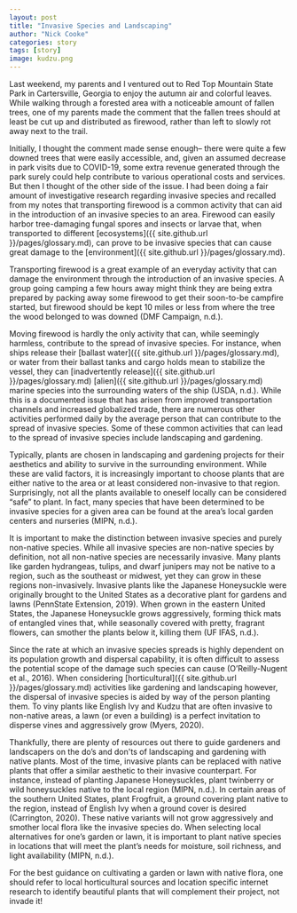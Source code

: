 ```yaml
---
layout: post
title: "Invasive Species and Landscaping"
author: "Nick Cooke"
categories: story
tags: [story]
image: kudzu.png
---
```


Last weekend, my parents and I ventured out to Red Top Mountain State Park in Cartersville, Georgia to enjoy the autumn air and colorful leaves. While walking through a forested area with a noticeable amount of fallen trees, one of my parents made the comment that the fallen trees should at least be cut up and distributed as firewood, rather than left to slowly rot away next to the trail. 

Initially, I thought the comment made sense enough– there were quite a few downed trees that were easily accessible, and, given an assumed decrease in park visits due to COVID-19, some extra revenue generated through the park surely could help contribute to various operational costs and services. But then I thought of the other side of the issue. I had been doing a fair amount of investigative research regarding invasive species and recalled from my notes that transporting firewood is a common activity that can aid in the introduction of an invasive species to an area. Firewood can easily harbor tree-damaging fungal spores and insects or larvae that, when transported to different [ecosystems]({{ site.github.url }}/pages/glossary.md), can prove to be invasive species that can cause great damage to the [environment]({{ site.github.url }}/pages/glossary.md). 

Transporting firewood is a great example of an everyday activity that can damage the environment through the introduction of an invasive species. A group going camping a few hours away might think they are being extra prepared by packing away some firewood to get their soon-to-be campfire started, but firewood should be kept 10 miles or less from where the tree the wood belonged to was downed (DMF Campaign, n.d.). 

Moving firewood is hardly the only activity that can, while seemingly harmless, contribute to the spread of invasive species. For instance, when ships release their [ballast water]({{ site.github.url }}/pages/glossary.md), or water from their ballast tanks and cargo holds mean to stabilize the vessel, they can [inadvertently release]({{ site.github.url }}/pages/glossary.md) [alien]({{ site.github.url }}/pages/glossary.md) marine species into the surrounding waters of the ship (USDA, n.d.). While this is a documented issue that has arisen from improved transportation channels and increased globalized trade, there are numerous other activities performed daily by the average person that can contribute to the spread of invasive species. Some of these common activities that can lead to the spread of invasive species include landscaping and gardening. 

Typically, plants are chosen in landscaping and gardening projects for their aesthetics and ability to survive in the surrounding environment. While these are valid factors, it is increasingly important to choose plants that are either native to the area or at least considered non-invasive to that region. Surprisingly, not all the plants available to oneself locally can be considered “safe” to plant. In fact, many species that have been determined to be invasive species for a given area can be found at the area’s local garden centers and nurseries (MIPN, n.d.). 

It is important to make the distinction between invasive species and purely non-native species. While all invasive species are non-native species by definition, not all non-native species are necessarily invasive. Many plants like garden hydrangeas, tulips, and dwarf junipers may not be native to a region, such as the southeast or midwest, yet they can grow in these regions non-invasively. Invasive plants like the Japanese Honeysuckle were originally brought to the United States as a decorative plant for gardens and lawns (PennState Extension, 2019). When grown in the eastern United States, the Japanese Honeysuckle grows aggressively, forming thick mats of entangled vines that, while seasonally covered with pretty, fragrant flowers, can smother the plants below it, killing them (UF IFAS, n.d.). 

Since the rate at which an invasive species spreads is highly dependent on its population growth and dispersal capability, it is often difficult to assess the potential scope of the damage such species can cause  (O’Reilly-Nugent et al., 2016). When considering [horticultural]({{ site.github.url }}/pages/glossary.md) activities like gardening and landscaping however, the dispersal of invasive species is aided by way of the person planting them. To viny plants like English Ivy and Kudzu that are often invasive to non-native areas, a lawn (or even a building) is a perfect invitation to disperse vines and aggressively grow (Myers, 2020). 

Thankfully, there are plenty of resources out there to guide gardeners and landscapers on the do’s and don'ts of landscaping and gardening with native plants. Most of the time, invasive plants can be replaced with native plants that offer a similar aesthetic to their invasive counterpart. For instance, instead of planting Japanese Honeysuckles, plant twinberry or wild honeysuckles native to the local region (MIPN, n.d.). In certain areas of the southern United States, plant Frogfruit, a ground covering plant native to the region, instead of English Ivy when a ground cover is desired (Carrington, 2020). These native variants will not grow aggressively and smother local flora like the invasive species do. When selecting local alternatives for one’s garden or lawn, it is important to plant native species in locations that will meet the plant’s needs for moisture, soil richness, and light availability (MIPN, n.d.). 

For the best guidance on cultivating a garden or lawn with native flora, one should refer to local horticultural sources and location specific internet research to identify beautiful plants that will complement their project, not invade it!
